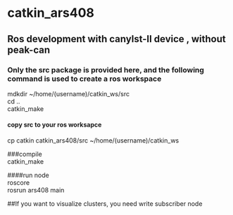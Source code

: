 # catkin_ars408
## Ros development with canylst-II device , without peak-can
### Only the src package is provided here, and the following command is used to create a ros workspace  
mdkdir ~/home/(username)/catkin_ws/src  
cd ..  
catkin_make  

#### copy src to your ros worksapce  
cp catkin catkin_ars408/src ~/home/(username)/catkin_ws

###compile  
catkin_make

####run node  
roscore  
rosrun ars408 main

##If you want to visualize clusters, you need write subscriber node 
